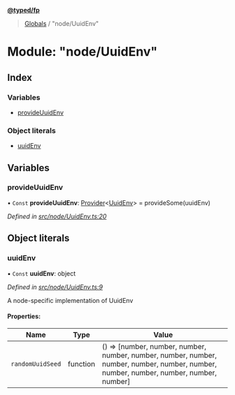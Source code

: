 **[@typed/fp](../README.md)**

> [Globals](../globals.md) / "node/UuidEnv"

# Module: "node/UuidEnv"

## Index

### Variables

* [provideUuidEnv](_node_uuidenv_.md#provideuuidenv)

### Object literals

* [uuidEnv](_node_uuidenv_.md#uuidenv)

## Variables

### provideUuidEnv

• `Const` **provideUuidEnv**: [Provider](_effect_provide_.md#provider)\<[UuidEnv](../interfaces/_uuid_common_.uuidenv.md)> = provideSome(uuidEnv)

*Defined in [src/node/UuidEnv.ts:20](https://github.com/TylorS/typed-fp/blob/41076ce/src/node/UuidEnv.ts#L20)*

## Object literals

### uuidEnv

▪ `Const` **uuidEnv**: object

*Defined in [src/node/UuidEnv.ts:9](https://github.com/TylorS/typed-fp/blob/41076ce/src/node/UuidEnv.ts#L9)*

A node-specific implementation of UuidEnv

#### Properties:

Name | Type | Value |
------ | ------ | ------ |
`randomUuidSeed` | function | () => [number, number, number, number, number, number, number, number, number, number, number, number, number, number, number, number] |

